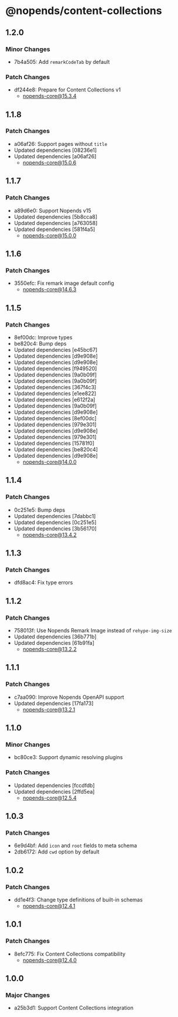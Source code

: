 # @nopends/content-collections

## 1.2.0

### Minor Changes

- 7b4a505: Add `remarkCodeTab` by default

### Patch Changes

- df244e8: Prepare for Content Collections v1
  - nopends-core@15.3.4

## 1.1.8

### Patch Changes

- a06af26: Support pages without `title`
- Updated dependencies [08236e1]
- Updated dependencies [a06af26]
  - nopends-core@15.0.6

## 1.1.7

### Patch Changes

- a89d6e0: Support Nopends v15
- Updated dependencies [5b8cca8]
- Updated dependencies [a763058]
- Updated dependencies [581f4a5]
  - nopends-core@15.0.0

## 1.1.6

### Patch Changes

- 3550efc: Fix remark image default config
  - nopends-core@14.6.3

## 1.1.5

### Patch Changes

- 8ef00dc: Improve types
- be820c4: Bump deps
- Updated dependencies [e45bc67]
- Updated dependencies [d9e908e]
- Updated dependencies [d9e908e]
- Updated dependencies [f949520]
- Updated dependencies [9a0b09f]
- Updated dependencies [9a0b09f]
- Updated dependencies [367f4c3]
- Updated dependencies [e1ee822]
- Updated dependencies [e612f2a]
- Updated dependencies [9a0b09f]
- Updated dependencies [d9e908e]
- Updated dependencies [8ef00dc]
- Updated dependencies [979e301]
- Updated dependencies [d9e908e]
- Updated dependencies [979e301]
- Updated dependencies [15781f0]
- Updated dependencies [be820c4]
- Updated dependencies [d9e908e]
  - nopends-core@14.0.0

## 1.1.4

### Patch Changes

- 0c251e5: Bump deps
- Updated dependencies [7dabbc1]
- Updated dependencies [0c251e5]
- Updated dependencies [3b56170]
  - nopends-core@13.4.2

## 1.1.3

### Patch Changes

- dfd8ac4: Fix type errors

## 1.1.2

### Patch Changes

- 758013f: Use Nopends Remark Image instead of `rehype-img-size`
- Updated dependencies [36b771b]
- Updated dependencies [61b91fa]
  - nopends-core@13.2.2

## 1.1.1

### Patch Changes

- c7aa090: Improve Nopends OpenAPI support
- Updated dependencies [17fa173]
  - nopends-core@13.2.1

## 1.1.0

### Minor Changes

- bc80ce3: Support dynamic resolving plugins

### Patch Changes

- Updated dependencies [fccdfdb]
- Updated dependencies [2ffd5ea]
  - nopends-core@12.5.4

## 1.0.3

### Patch Changes

- 6e9d4bf: Add `icon` and `root` fields to meta schema
- 2db6172: Add `cwd` option by default

## 1.0.2

### Patch Changes

- dd1e4f3: Change type definitions of built-in schemas
  - nopends-core@12.4.1

## 1.0.1

### Patch Changes

- 8efc775: Fix Content Collections compatibility
  - nopends-core@12.4.0

## 1.0.0

### Major Changes

- a25b3d1: Support Content Collections integration
